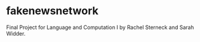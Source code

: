 # fakenewsnetwork

Final Project for Language and Computation I by Rachel Sterneck and Sarah Widder.
